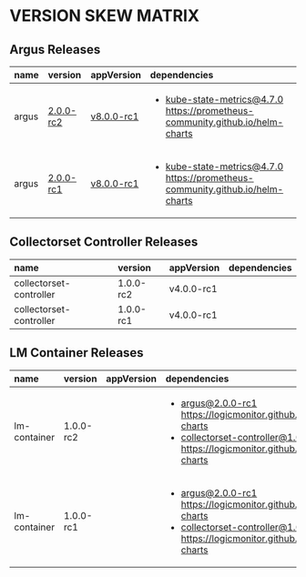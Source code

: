 # VERSION SKEW MATRIX
## Argus Releases
| name | version | appVersion | dependencies |
| :---- | :---- | :---- | :---- |
| argus | [2.0.0-rc2](https://github.com/logicmonitor/helm-charts/releases/tag/argus-2.0.0-rc2) | [v8.0.0-rc1](https://hub.docker.com/r/logicmonitor/argus/tags?page=1&name=v8.0.0-rc1) | <ul> <li>kube-state-metrics@4.7.0 https://prometheus-community.github.io/helm-charts</li> </ul> | 
| argus | [2.0.0-rc1](https://github.com/logicmonitor/helm-charts/releases/tag/argus-2.0.0-rc1) | [v8.0.0-rc1](https://hub.docker.com/r/logicmonitor/argus/tags?page=1&name=v8.0.0-rc1) | <ul> <li>kube-state-metrics@4.7.0 https://prometheus-community.github.io/helm-charts</li> </ul> | 

## Collectorset Controller Releases
| name | version | appVersion | dependencies |
| :---- | :---- | :---- | :---- |
| collectorset-controller | 1.0.0-rc2 | v4.0.0-rc1 | <ul>  </ul> | 
| collectorset-controller | 1.0.0-rc1 | v4.0.0-rc1 | <ul>  </ul> | 

## LM Container Releases
| name | version | appVersion | dependencies |
| :---- | :---- | :---- | :---- |
| lm-container | 1.0.0-rc2 |  | <ul> <li>argus@2.0.0-rc1 https://logicmonitor.github.io/helm-charts</li><li>collectorset-controller@1.0.0-rc2 https://logicmonitor.github.io/helm-charts</li> </ul> | 
| lm-container | 1.0.0-rc1 |  | <ul> <li>argus@2.0.0-rc1 https://logicmonitor.github.io/helm-charts</li><li>collectorset-controller@1.0.0-rc1 https://logicmonitor.github.io/helm-charts</li> </ul> | 
